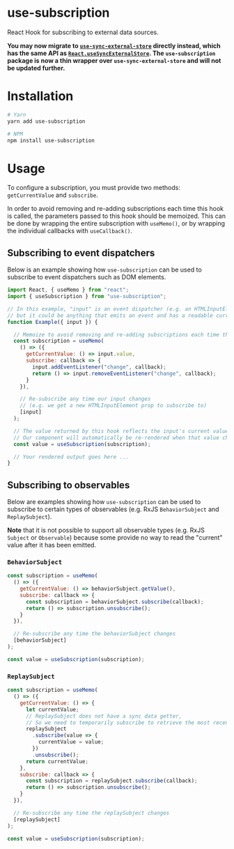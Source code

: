 # use-subscription

React Hook for subscribing to external data sources.

**You may now migrate to [`use-sync-external-store`](https://www.npmjs.com/package/use-sync-external-store) directly instead, which has the same API as [`React.useSyncExternalStore`](https://reactjs.org/docs/hooks-reference.html#usesyncexternalstore). The `use-subscription` package is now a thin wrapper over `use-sync-external-store` and will not be updated further.**

# Installation

```sh
# Yarn
yarn add use-subscription

# NPM
npm install use-subscription
```

# Usage

To configure a subscription, you must provide two methods: `getCurrentValue` and `subscribe`.

In order to avoid removing and re-adding subscriptions each time this hook is called, the parameters passed to this hook should be memoized. This can be done by wrapping the entire subscription with `useMemo()`, or by wrapping the individual callbacks with `useCallback()`.

## Subscribing to event dispatchers

Below is an example showing how `use-subscription` can be used to subscribe to event dispatchers such as DOM elements.

```js
import React, { useMemo } from "react";
import { useSubscription } from "use-subscription";

// In this example, "input" is an event dispatcher (e.g. an HTMLInputElement)
// but it could be anything that emits an event and has a readable current value.
function Example({ input }) {

  // Memoize to avoid removing and re-adding subscriptions each time this hook is called.
  const subscription = useMemo(
    () => ({
      getCurrentValue: () => input.value,
      subscribe: callback => {
        input.addEventListener("change", callback);
        return () => input.removeEventListener("change", callback);
      }
    }),

    // Re-subscribe any time our input changes
    // (e.g. we get a new HTMLInputElement prop to subscribe to)
    [input]
  );

  // The value returned by this hook reflects the input's current value.
  // Our component will automatically be re-rendered when that value changes.
  const value = useSubscription(subscription);

  // Your rendered output goes here ...
}
```

## Subscribing to observables

Below are examples showing how `use-subscription` can be used to subscribe to certain types of observables (e.g. RxJS `BehaviorSubject` and `ReplaySubject`).

**Note** that it is not possible to support all observable types (e.g. RxJS `Subject` or `Observable`) because some provide no way to read the "current" value after it has been emitted.

### `BehaviorSubject`
```js
const subscription = useMemo(
  () => ({
    getCurrentValue: () => behaviorSubject.getValue(),
    subscribe: callback => {
      const subscription = behaviorSubject.subscribe(callback);
      return () => subscription.unsubscribe();
    }
  }),

  // Re-subscribe any time the behaviorSubject changes
  [behaviorSubject]
);

const value = useSubscription(subscription);
```

### `ReplaySubject`
```js
const subscription = useMemo(
  () => ({
    getCurrentValue: () => {
      let currentValue;
      // ReplaySubject does not have a sync data getter,
      // So we need to temporarily subscribe to retrieve the most recent value.
      replaySubject
        .subscribe(value => {
          currentValue = value;
        })
        .unsubscribe();
      return currentValue;
    },
    subscribe: callback => {
      const subscription = replaySubject.subscribe(callback);
      return () => subscription.unsubscribe();
    }
  }),

  // Re-subscribe any time the replaySubject changes
  [replaySubject]
);

const value = useSubscription(subscription);
```
